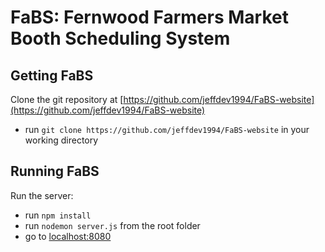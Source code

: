 FaBS: Fernwood Farmers Market Booth Scheduling System
=======
 
Getting FaBS
-----------
  
 Clone the git repository at [https://github.com/jeffdev1994/FaBS-website](https://github.com/jeffdev1994/FaBS-website)
 
  * run `git clone https://github.com/jeffdev1994/FaBS-website` in your working directory

Running FaBS
-----------
  
 Run the server:
 
  * run `npm install`
  * run `nodemon server.js` from the root folder
  * go to [localhost:8080](localhost:8080)
 